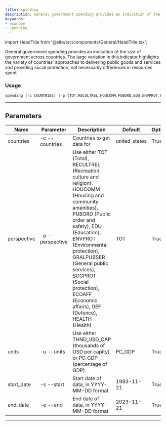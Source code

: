 ```yaml
---
title: spending
description: General government spending provides an indication of the size of government across countries
keywords:
- economy
- spending
---
```


import HeadTitle from '@site/src/components/General/HeadTitle.tsx';

<HeadTitle title="economy /spending - Reference | OpenBB Terminal Docs" />

General government spending provides an indication of the size of government across countries. The large variation in this indicator highlights the variety of countries' approaches to delivering public goods and services and providing social protection, not necessarily differences in resources spent

### Usage

```python wordwrap
spending [-c COUNTRIES] [-p {TOT,RECULTREL,HOUCOMM,PUBORD,EDU,ENVPROT,GRALPUBSER,SOCPROT,ECOAFF,DEF,HEALTH}] [-u {PC_GDP,THND_USD_CAP}] [-s START_DATE] [-e END_DATE]
```

---

## Parameters

| Name | Parameter | Description | Default | Optional | Choices |
| ---- | --------- | ----------- | ------- | -------- | ------- |
| countries | -c  --countries | Countries to get data for | united_states | True | None |
| perspective | -p  --perspective | Use either TOT (Total), RECULTREL (Recreation, culture and religion), HOUCOMM (Housing and community amenities), PUBORD (Public order and safety), EDU (Education), ENVPROT (Environmental protection), GRALPUBSER (General public services), SOCPROT (Social protection), ECOAFF (Economic affairs), DEF (Defence), HEALTH (Health) | TOT | True | TOT, RECULTREL, HOUCOMM, PUBORD, EDU, ENVPROT, GRALPUBSER, SOCPROT, ECOAFF, DEF, HEALTH |
| units | -u  --units | Use either THND_USD_CAP (thousands of USD per capity) or PC_GDP (percentage of GDP) | PC_GDP | True | PC_GDP, THND_USD_CAP |
| start_date | -s  --start | Start date of data, in YYYY-MM-DD format | 1993-11-21 | True | None |
| end_date | -e  --end | End date of data, in YYYY-MM-DD format | 2023-11-21 | True | None |

---
